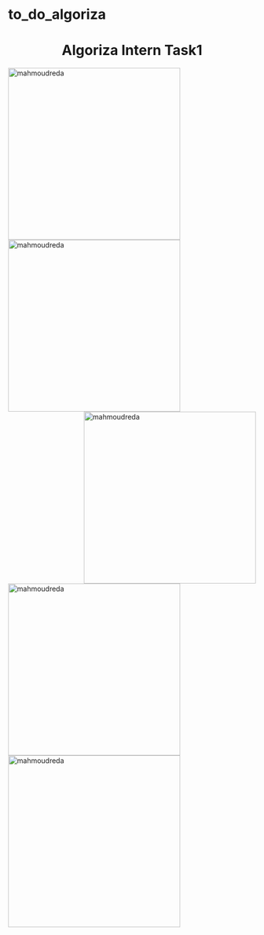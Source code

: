 # to_do_algoriza

<h1 align="center">Algoriza Intern Task1</h1>
<img align="left" width="350" src="https://firebasestorage.googleapis.com/v0/b/buy-it-736d7.appspot.com/o/WhatsApp%20Image%202022-07-28%20at%205.01.25%20AM.jpeg?alt=media&token=fa8628f9-2aed-4363-a096-2d780f7b1a43" alt="mahmoudreda" />

<img align="left" width="350" src="https://firebasestorage.googleapis.com/v0/b/buy-it-736d7.appspot.com/o/WhatsApp%20Image%202022-07-28%20at%205.01.28%20AM.jpeg?alt=media&token=fc81faab-2a26-4cc8-b38c-cca168739f99" alt="mahmoudreda" />

</br></br>

<img align="right" width="350" src="https://firebasestorage.googleapis.com/v0/b/buy-it-736d7.appspot.com/o/WhatsApp%20Image%202022-07-28%20at%205.01.27%20AM.jpeg?alt=media&token=f8ec3ed6-c8b2-49b7-80d6-686e49a6428e" alt="mahmoudreda" />

<img align="left" width="350" src="https://firebasestorage.googleapis.com/v0/b/buy-it-736d7.appspot.com/o/WhatsApp%20Image%202022-07-28%20at%205.01.26%20AM.jpeg?alt=media&token=ed16719f-c5da-4095-99b4-5f8e0545278b" alt="mahmoudreda" />

</br></br>


<img align="left" width="350" src="https://firebasestorage.googleapis.com/v0/b/buy-it-736d7.appspot.com/o/WhatsApp%20Image%202022-07-28%20at%205.01.29%20AM.jpeg?alt=media&token=0fb2cb04-d533-4b3a-862f-eebd6a656add" alt="mahmoudreda" />
